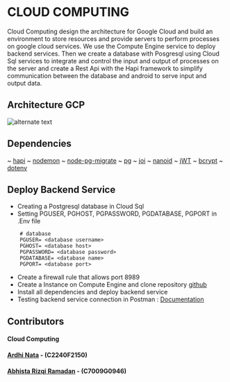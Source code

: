 # CLOUD COMPUTING

Cloud Computing design the architecture for Google Cloud and build an environment to store resources and provide servers to perform processes on google cloud services. We use the Compute Engine service to deploy backend services. Then we create a database with Posgresql using Cloud Sql services to integrate and control the input and output of processes on the server and create a Rest Api with the Hapi framework to simplify communication between the database and android to serve input and output data.

## Architecture GCP
![alternate text](./image/GCP%20arsitektur%20capstone.jpg)

## Dependencies

~ [hapi](https://www.npmjs.com/package/@hapi/hapi)
~ [nodemon](https://www.npmjs.com/package/nodemon)
~ [node-pg-migrate](https://www.npmjs.com/package/node-pg-migrate)
~ [pg](https://www.npmjs.com/package/pg)
~ [joi](https://www.npmjs.com/package/joi)
~ [nanoid](https://www.npmjs.com/package/nanoid)
~ [jWT](https://www.npmjs.com/package/@hapi/jwt)
~ [bcrypt](https://www.npmjs.com/package/bcrypt)
~ [dotenv](https://www.npmjs.com/package/dotenv)


## Deploy Backend Service
* Creating a Postgresql database in Cloud Sql
* Setting PGUSER, PGHOST, PGPASSWORD, PGDATABASE, PGPORT in .Env file
```
    # database
    PGUSER= <database username>
    PGHOST= <database host>
    PGPASSWORD= <database password>
    PGDATABASE= <database name>
    PGPORT= <database port>
 ```
* Create a firewall rule that allows port 8989
* Create a Instance on Compute Engine and clone repository [github](https://github.com/ardhinata19/Capstone-C22-PS169.git)
* Install all dependencies and deploy backend service
* Testing backend service connection in Postman : [Documentation](https://blue-rocket-370020.postman.co/workspace/fitid-project~d7938928-6317-4e43-a6e5-a07d7c2de6b1/overview)

## Contributors

#### Cloud Computing

#### [Ardhi Nata](https://github.com/ardhinata19) -  (C2240F2150)
#### [Abhista Rizqi Ramadan](https://github.com/sibeha) - (C7009G0946)

